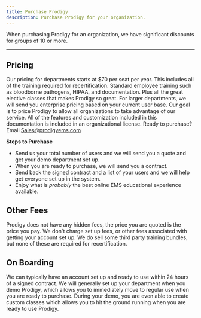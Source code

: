 ```yaml
---
title: Purchase Prodigy
description: Purchase Prodigy for your organization.
---
```


When purchasing Prodigy for an organization, we have significant discounts for groups of 10 or more.

---

## Pricing
Our pricing for departments starts at $70 per seat per year. This includes all of the training required for recertification. Standard employee training such as bloodborne pathogens, HIPAA, and documentation. Plus all the great elective classes that makes Prodigy so great. For larger departments, we will send you enterprise pricing based on your current user base. Our goal is to price Prodigy to allow all organizations to take advantage of our service. All of the features and customization included in this documentation is included in an organizational license. Ready to purchase? Email [Sales@prodigyems.com](mailto:Sales@prodigyems.com)

**Steps to Purchase**
* Send us your total number of users and we will send you a quote and get your demo department set up.
* When you are ready to purchase, we will send you a contract.
* Send back the signed contract and a list of your users and we will help get everyone set up in the system.
* Enjoy what is *probably* the best online EMS educational experience available. 
## Other Fees
Prodigy does not have any hidden fees, the price you are quoted is the price you pay. We don't charge set up fees, or other fees associated with getting your account set up. We do sell some third party training bundles, but none of these are required for recertification. 
## On Boarding
We can typically have an account set up and ready to use within 24 hours of a signed contract. We will generally set up your department when you demo Prodigy, which allows you to immediately move to regular use when you are ready to purchase. During your demo, you are even able to create custom classes which allows you to hit the ground running when you are ready to use Prodigy.